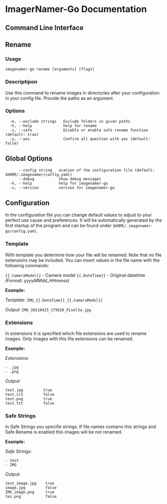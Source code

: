 # ImagerNamer-Go Documentation

## Command Line Interface

## Rename

### Usage

`imagenamer-go rename [arguments] [flags]`

### Descriptipon

Use this command to rename images in directories after your configuration in your config file.
Provide the paths as an argument.

### Options

```
  -e, --exclude strings   Exclude folders in given paths
  -h, --help              help for rename
  -s, --safe              Disable or enable safe rename function (default: true)
  -y, --yes               Confirm all question with yes (default: false)
```

## Global Options

```
      --config string   ocation of the configuration file (default: $HOME/.imagenamer/config.yaml)
      --debug           Show debug messages
  -h, --help            help for imagenamer-go
  -v, --version         version for imagenamer-go
```

## Configuration

In the configuration file you can change default values to adjust to your perfect use cause and preferences. It will be automatically generated by the first startup of the program and can be found under `$HOME/.imagenamer-go/config.yaml`.

### Template

With template you determine how your file will be renamed. 
Note that no file extensions may be included. You can insert values in the file name with the following commands:

`{{.CameraModel}}` - Camera model
`{{.DateTime}}` - Original datetime *(Format: yyyyMMdd_HHmmss)*

**Example:**

*Template:* `IMG_{{.DateTime}}_{{.CameraModel}}`

*Output:* `IMG_20210423_175628_Pixel3a.jpg`

### Extensions

In extensions it is specified which file extensions are used to rename images. Only images with this file extensions can be renamed.

**Example:**

*Extensions:* 
```
- .jpg
- .png
```

*Output:*

```
test.jpg         true
test.cr2         false
test.png         true
test.txt         false
```

### Safe Strings

In Safe Strings you specifie strings. If file names contains this strings and Safe Rename is enabled this images will be not renamed.

**Example:**

*Safe Strings:*

```
- test
- IMG
```

*Output:*

```
test_image.jpg    true
image.jpg         false
IMG_image.png     true
tes.png           false
```